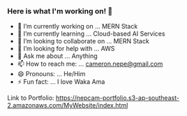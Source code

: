 ### Here is what I'm working on! 👋 

- 🔭 I’m currently working on ... MERN Stack
- 🌱 I’m currently learning ... Cloud-based AI Services
- 👯 I’m looking to collaborate on ... MERN Stack
- 🤔 I’m looking for help with ... AWS
- 💬 Ask me about ... Anything
- 📫 How to reach me: ... cameron.nepe@gmail.com
- 😄 Pronouns: ... He/Him
- ⚡ Fun fact: ... I love Waka Ama

Link to Portfolio: https://nepcam-portfolio.s3-ap-southeast-2.amazonaws.com/MyWebsite/index.html

